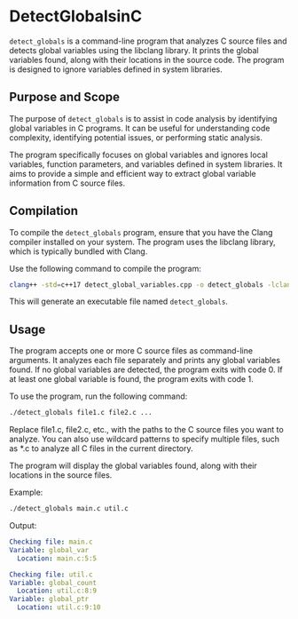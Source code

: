# DetectGlobalsinC

`detect_globals` is a command-line program that analyzes C source files and detects global variables using the libclang library. It prints the global variables found, along with their locations in the source code. The program is designed to ignore variables defined in system libraries.

## Purpose and Scope

The purpose of `detect_globals` is to assist in code analysis by identifying global variables in C programs. It can be useful for understanding code complexity, identifying potential issues, or performing static analysis.

The program specifically focuses on global variables and ignores local variables, function parameters, and variables defined in system libraries. It aims to provide a simple and efficient way to extract global variable information from C source files.

## Compilation

To compile the `detect_globals` program, ensure that you have the Clang compiler installed on your system. The program uses the libclang library, which is typically bundled with Clang.

Use the following command to compile the program:

```bash
clang++ -std=c++17 detect_global_variables.cpp -o detect_globals -lclang -L/opt/homebrew/opt/llvm@15/lib -I/opt/homebrew/opt/llvm@15/include
```
This will generate an executable file named `detect_globals`.

## Usage
The program accepts one or more C source files as command-line arguments. It analyzes each file separately and prints any global variables found. If no global variables are detected, the program exits with code 0. If at least one global variable is found, the program exits with code 1.

To use the program, run the following command:

```bash
./detect_globals file1.c file2.c ...
```

Replace file1.c, file2.c, etc., with the paths to the C source files you want to analyze. You can also use wildcard patterns to specify multiple files, such as *.c to analyze all C files in the current directory.

The program will display the global variables found, along with their locations in the source files.

Example:

```bash
./detect_globals main.c util.c
```


Output:
```yaml
Checking file: main.c
Variable: global_var
  Location: main.c:5:5

Checking file: util.c
Variable: global_count
  Location: util.c:8:9
Variable: global_ptr
  Location: util.c:9:10
```
